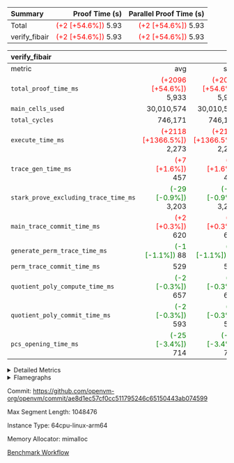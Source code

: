 | Summary | Proof Time (s) | Parallel Proof Time (s) |
|:---|---:|---:|
| Total | <span style='color: red'>(+2 [+54.6%])</span> 5.93 | <span style='color: red'>(+2 [+54.6%])</span> 5.93 |
| verify_fibair | <span style='color: red'>(+2 [+54.6%])</span> 5.93 | <span style='color: red'>(+2 [+54.6%])</span> 5.93 |


| verify_fibair |||||
|:---|---:|---:|---:|---:|
|metric|avg|sum|max|min|
| `total_proof_time_ms ` | <span style='color: red'>(+2096 [+54.6%])</span> 5,933 | <span style='color: red'>(+2096 [+54.6%])</span> 5,933 | <span style='color: red'>(+2096 [+54.6%])</span> 5,933 | <span style='color: red'>(+2096 [+54.6%])</span> 5,933 |
| `main_cells_used     ` |  30,010,574 |  30,010,574 |  30,010,574 |  30,010,574 |
| `total_cycles        ` |  746,171 |  746,171 |  746,171 |  746,171 |
| `execute_time_ms     ` | <span style='color: red'>(+2118 [+1366.5%])</span> 2,273 | <span style='color: red'>(+2118 [+1366.5%])</span> 2,273 | <span style='color: red'>(+2118 [+1366.5%])</span> 2,273 | <span style='color: red'>(+2118 [+1366.5%])</span> 2,273 |
| `trace_gen_time_ms   ` | <span style='color: red'>(+7 [+1.6%])</span> 457 | <span style='color: red'>(+7 [+1.6%])</span> 457 | <span style='color: red'>(+7 [+1.6%])</span> 457 | <span style='color: red'>(+7 [+1.6%])</span> 457 |
| `stark_prove_excluding_trace_time_ms` | <span style='color: green'>(-29 [-0.9%])</span> 3,203 | <span style='color: green'>(-29 [-0.9%])</span> 3,203 | <span style='color: green'>(-29 [-0.9%])</span> 3,203 | <span style='color: green'>(-29 [-0.9%])</span> 3,203 |
| `main_trace_commit_time_ms` | <span style='color: red'>(+2 [+0.3%])</span> 620 | <span style='color: red'>(+2 [+0.3%])</span> 620 | <span style='color: red'>(+2 [+0.3%])</span> 620 | <span style='color: red'>(+2 [+0.3%])</span> 620 |
| `generate_perm_trace_time_ms` | <span style='color: green'>(-1 [-1.1%])</span> 88 | <span style='color: green'>(-1 [-1.1%])</span> 88 | <span style='color: green'>(-1 [-1.1%])</span> 88 | <span style='color: green'>(-1 [-1.1%])</span> 88 |
| `perm_trace_commit_time_ms` |  529 |  529 |  529 |  529 |
| `quotient_poly_compute_time_ms` | <span style='color: green'>(-2 [-0.3%])</span> 657 | <span style='color: green'>(-2 [-0.3%])</span> 657 | <span style='color: green'>(-2 [-0.3%])</span> 657 | <span style='color: green'>(-2 [-0.3%])</span> 657 |
| `quotient_poly_commit_time_ms` | <span style='color: green'>(-2 [-0.3%])</span> 593 | <span style='color: green'>(-2 [-0.3%])</span> 593 | <span style='color: green'>(-2 [-0.3%])</span> 593 | <span style='color: green'>(-2 [-0.3%])</span> 593 |
| `pcs_opening_time_ms ` | <span style='color: green'>(-25 [-3.4%])</span> 714 | <span style='color: green'>(-25 [-3.4%])</span> 714 | <span style='color: green'>(-25 [-3.4%])</span> 714 | <span style='color: green'>(-25 [-3.4%])</span> 714 |



<details>
<summary>Detailed Metrics</summary>

|  | verify_program_compile_ms | total_cells | stark_prove_excluding_trace_time_ms | quotient_poly_compute_time_ms | quotient_poly_commit_time_ms | perm_trace_commit_time_ms | pcs_opening_time_ms | main_trace_commit_time_ms |
| --- | --- | --- | --- | --- | --- | --- | --- |
|  | 3 | 65,536 | 66 | 3 | 13 | 0 | 31 | 17 | 

| air_name | rows | quotient_deg | main_cols | interactions | constraints | cells |
| --- | --- | --- | --- | --- | --- | --- |
| AccessAdapterAir<2> |  | 4 |  | 5 | 12 |  | 
| AccessAdapterAir<4> |  | 4 |  | 5 | 12 |  | 
| AccessAdapterAir<8> |  | 4 |  | 5 | 12 |  | 
| FibonacciAir | 32,768 | 1 | 2 |  | 5 | 65,536 | 
| FriReducedOpeningAir |  | 4 |  | 35 | 59 |  | 
| NativePoseidon2Air<BabyBearParameters>, 1> |  | 4 |  | 31 | 302 |  | 
| PhantomAir |  | 4 |  | 3 | 4 |  | 
| ProgramAir |  | 1 |  | 1 | 4 |  | 
| VariableRangeCheckerAir |  | 1 |  | 1 | 4 |  | 
| VmAirWrapper<BranchNativeAdapterAir, BranchEqualCoreAir<1> |  | 2 |  | 11 | 23 |  | 
| VmAirWrapper<JalNativeAdapterAir, JalCoreAir> |  | 4 |  | 7 | 6 |  | 
| VmAirWrapper<NativeAdapterAir<2, 0>, PublicValuesCoreAir> |  | 4 |  | 11 | 22 |  | 
| VmAirWrapper<NativeAdapterAir<2, 1>, FieldArithmeticCoreAir> |  | 4 |  | 15 | 23 |  | 
| VmAirWrapper<NativeLoadStoreAdapterAir<1>, NativeLoadStoreCoreAir<1> |  | 4 |  | 19 | 31 |  | 
| VmAirWrapper<NativeVectorizedAdapterAir<4>, FieldExtensionCoreAir> |  | 4 |  | 15 | 23 |  | 
| VmConnectorAir |  | 4 |  | 3 | 8 |  | 
| VolatileBoundaryAir |  | 4 |  | 4 | 16 |  | 

| group | trace_gen_time_ms | total_proof_time_ms | total_cycles | total_cells | stark_prove_excluding_trace_time_ms | quotient_poly_compute_time_ms | quotient_poly_commit_time_ms | perm_trace_commit_time_ms | pcs_opening_time_ms | main_trace_commit_time_ms | main_cells_used | generate_perm_trace_time_ms | execute_time_ms |
| --- | --- | --- | --- | --- | --- | --- | --- | --- | --- | --- | --- | --- | --- |
| verify_fibair | 457 | 5,933 | 746,171 | 89,839,640 | 3,203 | 657 | 593 | 529 | 714 | 620 | 30,010,574 | 88 | 2,273 | 

| group | air_name | rows | prep_cols | perm_cols | main_cols | cells |
| --- | --- | --- | --- | --- | --- | --- |
| verify_fibair | AccessAdapterAir<2> | 131,072 |  | 16 | 11 | 3,538,944 | 
| verify_fibair | AccessAdapterAir<4> | 65,536 |  | 16 | 13 | 1,900,544 | 
| verify_fibair | AccessAdapterAir<8> | 32,768 |  | 16 | 17 | 1,081,344 | 
| verify_fibair | FriReducedOpeningAir | 512 |  | 76 | 64 | 71,680 | 
| verify_fibair | NativePoseidon2Air<BabyBearParameters>, 1> | 8,192 |  | 36 | 348 | 3,145,728 | 
| verify_fibair | PhantomAir | 16,384 |  | 8 | 6 | 229,376 | 
| verify_fibair | ProgramAir | 8,192 |  | 8 | 10 | 147,456 | 
| verify_fibair | VariableRangeCheckerAir | 262,144 | 2 | 8 | 1 | 2,359,296 | 
| verify_fibair | VmAirWrapper<BranchNativeAdapterAir, BranchEqualCoreAir<1> | 262,144 |  | 28 | 23 | 13,369,344 | 
| verify_fibair | VmAirWrapper<JalNativeAdapterAir, JalCoreAir> | 32,768 |  | 12 | 10 | 720,896 | 
| verify_fibair | VmAirWrapper<NativeAdapterAir<2, 1>, FieldArithmeticCoreAir> | 524,288 |  | 20 | 30 | 26,214,400 | 
| verify_fibair | VmAirWrapper<NativeLoadStoreAdapterAir<1>, NativeLoadStoreCoreAir<1> | 524,288 |  | 24 | 41 | 34,078,720 | 
| verify_fibair | VmAirWrapper<NativeVectorizedAdapterAir<4>, FieldExtensionCoreAir> | 8,192 |  | 20 | 40 | 491,520 | 
| verify_fibair | VmConnectorAir | 2 | 1 | 8 | 4 | 24 | 
| verify_fibair | VolatileBoundaryAir | 131,072 |  | 8 | 11 | 2,490,368 | 

| group | air_name | dsl_ir | opcode | cells_used |
| --- | --- | --- | --- | --- |
| verify_fibair | <BranchNativeAdapterAir,BranchEqualCoreAir<1>> | AssertEqE | BNE | 3,956 | 
| verify_fibair | <BranchNativeAdapterAir,BranchEqualCoreAir<1>> | AssertEqEI | BNE | 92 | 
| verify_fibair | <BranchNativeAdapterAir,BranchEqualCoreAir<1>> | AssertEqF | BNE | 163,024 | 
| verify_fibair | <BranchNativeAdapterAir,BranchEqualCoreAir<1>> | AssertEqV | BNE | 14,697 | 
| verify_fibair | <BranchNativeAdapterAir,BranchEqualCoreAir<1>> | AssertEqVI | BNE | 460 | 
| verify_fibair | <BranchNativeAdapterAir,BranchEqualCoreAir<1>> | For | BNE | 2,371,944 | 
| verify_fibair | <BranchNativeAdapterAir,BranchEqualCoreAir<1>> | IfEq | BNE | 19,021 | 
| verify_fibair | <BranchNativeAdapterAir,BranchEqualCoreAir<1>> | IfEqI | BNE | 356,339 | 
| verify_fibair | <BranchNativeAdapterAir,BranchEqualCoreAir<1>> | IfNe | BEQ | 165,899 | 
| verify_fibair | <BranchNativeAdapterAir,BranchEqualCoreAir<1>> | IfNeI | BEQ | 16,491 | 
| verify_fibair | <JalNativeAdapterAir,JalCoreAir> |  | JAL | 10 | 
| verify_fibair | <JalNativeAdapterAir,JalCoreAir> | For | JAL | 142,800 | 
| verify_fibair | <JalNativeAdapterAir,JalCoreAir> | IfEqI | JAL | 47,720 | 
| verify_fibair | <JalNativeAdapterAir,JalCoreAir> | IfNe | JAL | 20 | 
| verify_fibair | <NativeAdapterAir<2, 1>,FieldArithmeticCoreAir> | AddEI | ADD | 246,360 | 
| verify_fibair | <NativeAdapterAir<2, 1>,FieldArithmeticCoreAir> | AddF | ADD | 39,990 | 
| verify_fibair | <NativeAdapterAir<2, 1>,FieldArithmeticCoreAir> | AddFI | ADD | 50,160 | 
| verify_fibair | <NativeAdapterAir<2, 1>,FieldArithmeticCoreAir> | AddV | ADD | 195,150 | 
| verify_fibair | <NativeAdapterAir<2, 1>,FieldArithmeticCoreAir> | AddVI | ADD | 2,053,740 | 
| verify_fibair | <NativeAdapterAir<2, 1>,FieldArithmeticCoreAir> | Alloc | ADD | 735,960 | 
| verify_fibair | <NativeAdapterAir<2, 1>,FieldArithmeticCoreAir> | Alloc | MUL | 454,980 | 
| verify_fibair | <NativeAdapterAir<2, 1>,FieldArithmeticCoreAir> | DivFIN | DIV | 90 | 
| verify_fibair | <NativeAdapterAir<2, 1>,FieldArithmeticCoreAir> | For | ADD | 2,665,440 | 
| verify_fibair | <NativeAdapterAir<2, 1>,FieldArithmeticCoreAir> | LoadHeapPtr | ADD | 30 | 
| verify_fibair | <NativeAdapterAir<2, 1>,FieldArithmeticCoreAir> | MulEF | MUL | 75,840 | 
| verify_fibair | <NativeAdapterAir<2, 1>,FieldArithmeticCoreAir> | MulF | MUL | 128,310 | 
| verify_fibair | <NativeAdapterAir<2, 1>,FieldArithmeticCoreAir> | MulFI | MUL | 40,020 | 
| verify_fibair | <NativeAdapterAir<2, 1>,FieldArithmeticCoreAir> | MulVI | MUL | 234,480 | 
| verify_fibair | <NativeAdapterAir<2, 1>,FieldArithmeticCoreAir> | StoreHeapPtr | ADD | 30 | 
| verify_fibair | <NativeAdapterAir<2, 1>,FieldArithmeticCoreAir> | StoreHintWord | ADD | 1,838,250 | 
| verify_fibair | <NativeAdapterAir<2, 1>,FieldArithmeticCoreAir> | SubEF | SUB | 3,930 | 
| verify_fibair | <NativeAdapterAir<2, 1>,FieldArithmeticCoreAir> | SubEI | ADD | 240 | 
| verify_fibair | <NativeAdapterAir<2, 1>,FieldArithmeticCoreAir> | SubFI | SUB | 39,990 | 
| verify_fibair | <NativeAdapterAir<2, 1>,FieldArithmeticCoreAir> | SubV | SUB | 112,170 | 
| verify_fibair | <NativeAdapterAir<2, 1>,FieldArithmeticCoreAir> | SubVI | SUB | 22,350 | 
| verify_fibair | <NativeAdapterAir<2, 1>,FieldArithmeticCoreAir> | SubVIN | SUB | 18,900 | 
| verify_fibair | <NativeAdapterAir<2, 1>,FieldArithmeticCoreAir> | UnsafeCastVF | ADD | 30 | 
| verify_fibair | <NativeLoadStoreAdapterAir<1>,NativeLoadStoreCoreAir<1>> |  | STOREW | 41 | 
| verify_fibair | <NativeLoadStoreAdapterAir<1>,NativeLoadStoreCoreAir<1>> | AddEFFI | LOADW | 4,674 | 
| verify_fibair | <NativeLoadStoreAdapterAir<1>,NativeLoadStoreCoreAir<1>> | AddEFFI | STOREW | 14,022 | 
| verify_fibair | <NativeLoadStoreAdapterAir<1>,NativeLoadStoreCoreAir<1>> | Alloc | LOADW | 1,005,812 | 
| verify_fibair | <NativeLoadStoreAdapterAir<1>,NativeLoadStoreCoreAir<1>> | DivEIN | STOREW | 164 | 
| verify_fibair | <NativeLoadStoreAdapterAir<1>,NativeLoadStoreCoreAir<1>> | For | LOADW | 30,996 | 
| verify_fibair | <NativeLoadStoreAdapterAir<1>,NativeLoadStoreCoreAir<1>> | For | STOREW | 554,484 | 
| verify_fibair | <NativeLoadStoreAdapterAir<1>,NativeLoadStoreCoreAir<1>> | ImmE | STOREW | 34,768 | 
| verify_fibair | <NativeLoadStoreAdapterAir<1>,NativeLoadStoreCoreAir<1>> | ImmF | STOREW | 329,271 | 
| verify_fibair | <NativeLoadStoreAdapterAir<1>,NativeLoadStoreCoreAir<1>> | ImmV | STOREW | 403,686 | 
| verify_fibair | <NativeLoadStoreAdapterAir<1>,NativeLoadStoreCoreAir<1>> | LoadE | LOADW | 318,160 | 
| verify_fibair | <NativeLoadStoreAdapterAir<1>,NativeLoadStoreCoreAir<1>> | LoadE | LOADW2 | 565,472 | 
| verify_fibair | <NativeLoadStoreAdapterAir<1>,NativeLoadStoreCoreAir<1>> | LoadF | LOADW | 761,247 | 
| verify_fibair | <NativeLoadStoreAdapterAir<1>,NativeLoadStoreCoreAir<1>> | LoadF | LOADW2 | 42,148 | 
| verify_fibair | <NativeLoadStoreAdapterAir<1>,NativeLoadStoreCoreAir<1>> | LoadV | LOADW | 450,918 | 
| verify_fibair | <NativeLoadStoreAdapterAir<1>,NativeLoadStoreCoreAir<1>> | LoadV | LOADW2 | 1,112,863 | 
| verify_fibair | <NativeLoadStoreAdapterAir<1>,NativeLoadStoreCoreAir<1>> | MulEI | STOREW | 12,628 | 
| verify_fibair | <NativeLoadStoreAdapterAir<1>,NativeLoadStoreCoreAir<1>> | StoreE | STOREW | 855,260 | 
| verify_fibair | <NativeLoadStoreAdapterAir<1>,NativeLoadStoreCoreAir<1>> | StoreE | STOREW2 | 236,652 | 
| verify_fibair | <NativeLoadStoreAdapterAir<1>,NativeLoadStoreCoreAir<1>> | StoreF | STOREW | 265,188 | 
| verify_fibair | <NativeLoadStoreAdapterAir<1>,NativeLoadStoreCoreAir<1>> | StoreF | STOREW2 | 224,475 | 
| verify_fibair | <NativeLoadStoreAdapterAir<1>,NativeLoadStoreCoreAir<1>> | StoreHintWord | SHINTW | 2,950,934 | 
| verify_fibair | <NativeLoadStoreAdapterAir<1>,NativeLoadStoreCoreAir<1>> | StoreV | STOREW | 80,032 | 
| verify_fibair | <NativeLoadStoreAdapterAir<1>,NativeLoadStoreCoreAir<1>> | StoreV | STOREW2 | 758,951 | 
| verify_fibair | <NativeLoadStoreAdapterAir<1>,NativeLoadStoreCoreAir<1>> | SubEF | LOADW | 16,113 | 
| verify_fibair | <NativeVectorizedAdapterAir<4>,FieldExtensionCoreAir> | AddE | FE4ADD | 57,960 | 
| verify_fibair | <NativeVectorizedAdapterAir<4>,FieldExtensionCoreAir> | DivE | BBE4DIV | 30,320 | 
| verify_fibair | <NativeVectorizedAdapterAir<4>,FieldExtensionCoreAir> | DivEIN | BBE4DIV | 40 | 
| verify_fibair | <NativeVectorizedAdapterAir<4>,FieldExtensionCoreAir> | MulE | BBE4MUL | 108,680 | 
| verify_fibair | <NativeVectorizedAdapterAir<4>,FieldExtensionCoreAir> | MulEI | BBE4MUL | 3,080 | 
| verify_fibair | <NativeVectorizedAdapterAir<4>,FieldExtensionCoreAir> | SubE | FE4SUB | 75,680 | 
| verify_fibair | Arc<BabyBearParameters>, 1> | Poseidon2CompressBabyBear | COMP_POS2 | 2,470,104 | 
| verify_fibair | Arc<BabyBearParameters>, 1> | Poseidon2PermuteBabyBear | PERM_POS2 | 257,520 | 
| verify_fibair | FriReducedOpeningAir | FriReducedOpening | FRI_REDUCED_OPENING | 21,504 | 
| verify_fibair | PhantomAir | HintBitsF | PHANTOM | 258 | 
| verify_fibair | PhantomAir | HintInputVec | PHANTOM | 56,196 | 

| group | chip_name | rows_used |
| --- | --- | --- |
| verify_fibair | <BranchNativeAdapterAir,BranchEqualCoreAir<1>> | 135,301 | 
| verify_fibair | <JalNativeAdapterAir,JalCoreAir> | 19,055 | 
| verify_fibair | <NativeAdapterAir<2, 1>,FieldArithmeticCoreAir> | 298,548 | 
| verify_fibair | <NativeLoadStoreAdapterAir<1>,NativeLoadStoreCoreAir<1>> | 269,000 | 
| verify_fibair | <NativeVectorizedAdapterAir<4>,FieldExtensionCoreAir> | 6,894 | 
| verify_fibair | AccessAdapter<2> | 95,710 | 
| verify_fibair | AccessAdapter<4> | 47,856 | 
| verify_fibair | AccessAdapter<8> | 17,106 | 
| verify_fibair | Arc<BabyBearParameters>, 1> | 7,838 | 
| verify_fibair | Boundary | 128,046 | 
| verify_fibair | FriReducedOpeningAir | 336 | 
| verify_fibair | PhantomAir | 9,409 | 
| verify_fibair | ProgramChip | 4,921 | 
| verify_fibair | VariableRangeCheckerAir | 262,144 | 
| verify_fibair | VmConnectorAir | 2 | 

| group | dsl_ir | opcode | frequency |
| --- | --- | --- | --- |
| verify_fibair |  | JAL | 1 | 
| verify_fibair |  | STOREW | 2 | 
| verify_fibair | AddE | FE4ADD | 1,449 | 
| verify_fibair | AddEFFI | LOADW | 114 | 
| verify_fibair | AddEFFI | STOREW | 342 | 
| verify_fibair | AddEI | ADD | 8,212 | 
| verify_fibair | AddF | ADD | 1,333 | 
| verify_fibair | AddFI | ADD | 1,672 | 
| verify_fibair | AddV | ADD | 6,505 | 
| verify_fibair | AddVI | ADD | 68,458 | 
| verify_fibair | Alloc | ADD | 24,532 | 
| verify_fibair | Alloc | LOADW | 24,532 | 
| verify_fibair | Alloc | MUL | 15,166 | 
| verify_fibair | AssertEqE | BNE | 172 | 
| verify_fibair | AssertEqEI | BNE | 4 | 
| verify_fibair | AssertEqF | BNE | 7,088 | 
| verify_fibair | AssertEqV | BNE | 639 | 
| verify_fibair | AssertEqVI | BNE | 20 | 
| verify_fibair | DivE | BBE4DIV | 758 | 
| verify_fibair | DivEIN | BBE4DIV | 1 | 
| verify_fibair | DivEIN | STOREW | 4 | 
| verify_fibair | DivFIN | DIV | 3 | 
| verify_fibair | For | ADD | 88,848 | 
| verify_fibair | For | BNE | 103,128 | 
| verify_fibair | For | JAL | 14,280 | 
| verify_fibair | For | LOADW | 756 | 
| verify_fibair | For | STOREW | 13,524 | 
| verify_fibair | FriReducedOpening | FRI_REDUCED_OPENING | 126 | 
| verify_fibair | HintBitsF | PHANTOM | 43 | 
| verify_fibair | HintInputVec | PHANTOM | 9,366 | 
| verify_fibair | IfEq | BNE | 827 | 
| verify_fibair | IfEqI | BNE | 15,493 | 
| verify_fibair | IfEqI | JAL | 4,772 | 
| verify_fibair | IfNe | BEQ | 7,213 | 
| verify_fibair | IfNe | JAL | 2 | 
| verify_fibair | IfNeI | BEQ | 717 | 
| verify_fibair | ImmE | STOREW | 848 | 
| verify_fibair | ImmF | STOREW | 8,031 | 
| verify_fibair | ImmV | STOREW | 9,846 | 
| verify_fibair | LoadE | LOADW | 7,760 | 
| verify_fibair | LoadE | LOADW2 | 13,792 | 
| verify_fibair | LoadF | LOADW | 18,567 | 
| verify_fibair | LoadF | LOADW2 | 1,028 | 
| verify_fibair | LoadHeapPtr | ADD | 1 | 
| verify_fibair | LoadV | LOADW | 10,998 | 
| verify_fibair | LoadV | LOADW2 | 27,143 | 
| verify_fibair | MulE | BBE4MUL | 2,717 | 
| verify_fibair | MulEF | MUL | 2,528 | 
| verify_fibair | MulEI | BBE4MUL | 77 | 
| verify_fibair | MulEI | STOREW | 308 | 
| verify_fibair | MulF | MUL | 4,277 | 
| verify_fibair | MulFI | MUL | 1,334 | 
| verify_fibair | MulVI | MUL | 7,816 | 
| verify_fibair | Poseidon2CompressBabyBear | COMP_POS2 | 7,098 | 
| verify_fibair | Poseidon2PermuteBabyBear | PERM_POS2 | 740 | 
| verify_fibair | StoreE | STOREW | 20,860 | 
| verify_fibair | StoreE | STOREW2 | 5,772 | 
| verify_fibair | StoreF | STOREW | 6,468 | 
| verify_fibair | StoreF | STOREW2 | 5,475 | 
| verify_fibair | StoreHeapPtr | ADD | 1 | 
| verify_fibair | StoreHintWord | ADD | 61,275 | 
| verify_fibair | StoreHintWord | SHINTW | 71,974 | 
| verify_fibair | StoreV | STOREW | 1,952 | 
| verify_fibair | StoreV | STOREW2 | 18,511 | 
| verify_fibair | SubE | FE4SUB | 1,892 | 
| verify_fibair | SubEF | LOADW | 393 | 
| verify_fibair | SubEF | SUB | 131 | 
| verify_fibair | SubEI | ADD | 8 | 
| verify_fibair | SubFI | SUB | 1,333 | 
| verify_fibair | SubV | SUB | 3,739 | 
| verify_fibair | SubVI | SUB | 745 | 
| verify_fibair | SubVIN | SUB | 630 | 
| verify_fibair | UnsafeCastVF | ADD | 1 | 

</details>


<details>
<summary>Flamegraphs</summary>

[![](https://openvm-public-data-sandbox-us-east-1.s3.us-east-1.amazonaws.com/benchmark/github/flamegraphs/ae8d1ec57cf0cc511795246c65150443ab074599/verify_fibair-ae8d1ec57cf0cc511795246c65150443ab074599-verify_fibair.dsl_ir.opcode.air_name.cells_used.reverse.svg)](https://openvm-public-data-sandbox-us-east-1.s3.us-east-1.amazonaws.com/benchmark/github/flamegraphs/ae8d1ec57cf0cc511795246c65150443ab074599/verify_fibair-ae8d1ec57cf0cc511795246c65150443ab074599-verify_fibair.dsl_ir.opcode.air_name.cells_used.reverse.svg)
[![](https://openvm-public-data-sandbox-us-east-1.s3.us-east-1.amazonaws.com/benchmark/github/flamegraphs/ae8d1ec57cf0cc511795246c65150443ab074599/verify_fibair-ae8d1ec57cf0cc511795246c65150443ab074599-verify_fibair.dsl_ir.opcode.air_name.cells_used.svg)](https://openvm-public-data-sandbox-us-east-1.s3.us-east-1.amazonaws.com/benchmark/github/flamegraphs/ae8d1ec57cf0cc511795246c65150443ab074599/verify_fibair-ae8d1ec57cf0cc511795246c65150443ab074599-verify_fibair.dsl_ir.opcode.air_name.cells_used.svg)
[![](https://openvm-public-data-sandbox-us-east-1.s3.us-east-1.amazonaws.com/benchmark/github/flamegraphs/ae8d1ec57cf0cc511795246c65150443ab074599/verify_fibair-ae8d1ec57cf0cc511795246c65150443ab074599-verify_fibair.dsl_ir.opcode.frequency.reverse.svg)](https://openvm-public-data-sandbox-us-east-1.s3.us-east-1.amazonaws.com/benchmark/github/flamegraphs/ae8d1ec57cf0cc511795246c65150443ab074599/verify_fibair-ae8d1ec57cf0cc511795246c65150443ab074599-verify_fibair.dsl_ir.opcode.frequency.reverse.svg)
[![](https://openvm-public-data-sandbox-us-east-1.s3.us-east-1.amazonaws.com/benchmark/github/flamegraphs/ae8d1ec57cf0cc511795246c65150443ab074599/verify_fibair-ae8d1ec57cf0cc511795246c65150443ab074599-verify_fibair.dsl_ir.opcode.frequency.svg)](https://openvm-public-data-sandbox-us-east-1.s3.us-east-1.amazonaws.com/benchmark/github/flamegraphs/ae8d1ec57cf0cc511795246c65150443ab074599/verify_fibair-ae8d1ec57cf0cc511795246c65150443ab074599-verify_fibair.dsl_ir.opcode.frequency.svg)

</details>

Commit: https://github.com/openvm-org/openvm/commit/ae8d1ec57cf0cc511795246c65150443ab074599

Max Segment Length: 1048476

Instance Type: 64cpu-linux-arm64

Memory Allocator: mimalloc

[Benchmark Workflow](https://github.com/openvm-org/openvm/actions/runs/12680595160)
